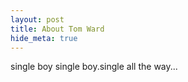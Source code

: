 ```yaml
---
layout: post
title: About Tom Ward
hide_meta: true
---
```

single boy single boy.single all the way...
